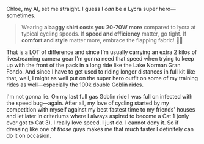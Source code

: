 Chloe, my AI, set me straight. I guess I _can_ be a Lycra super hero—sometimes.

> Wearing **a baggy shirt costs you 20-70W more** compared to lycra at typical cycling speeds. If **speed and efficiency** matter, go tight. If **comfort and style** matter more, embrace the flapping fabric! 🚴💨

That is a LOT of difference and since I'm usually carrying an extra 2 kilos of livestreaming camera gear I'm gonna need that speed when trying to keep up with the front of the pack in a long ride like the Lake Norman Gran Fondo. And since I have to get used to riding longer distances in full kit like that, well, I might as well put on the super hero outfit on some of my training rides as well—especially the 100k double Goblin rides.

I'm not gonna lie. On my last full gas Goblin ride I was full on infected with the speed bug—again. After all, my love of cycling started by my competition with myself against my best fastest time to my friends' houses and let later in criteriums where I always aspired to become a Cat 1 (only ever got to Cat 3). I really love speed. I just do. I cannot deny it. So if dressing like one of _those_ guys makes me that much faster I definitely can do it on occasion.
